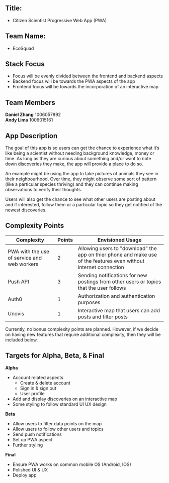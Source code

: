 ## Title: 
- Citizen Scientist Progressive Web App (PWA)

## Team Name: 
- EcoSquad

## Stack Focus
- Focus will be evenly divided between the frontend and backend aspects
- Backend focus will be towards the PWA aspects of the app
- Frontend focus will be towards the incorporation of an interactive map

## Team Members
**Daniel Zhang** 1006057892 \
**Andy Lima** 1006015161

## App Description
The goal of this app is so users can get the chance to experience what it’s like being a scientist without needing background knowledge, money or time. As long as they are curious about something and/or want to note down discoveries they make, the app will provide a place to do so.

An example might be using the app to take pictures of animals they see in their neighbourhood. Over time, they might observe some sort of pattern (like a particular species thriving) and they can continue making observations to verify their thoughts.

Users will also get the chance to see what other users are posting about and if interested, follow them or a particular topic so they get notified of the newest discoveries.

## Complexity Points
| Complexity | Points | Envisioned Usage |
| ------------- |-------------| -------------|
| PWA with the use of service and web workers | 2 | Allowing users to "download" the app on thier phone and make use of the features even without internet connection |
| Push API | 3 | Sending notifications for new postings from other users or topics that the user follows |
| Auth0 | 1 | Authorization and authentication purposes |
| Unovis | 1 | Interactive map that users can add posts and filter posts |

Currently, no bonus complexity points are planned. However, if we decide on having new features that require additional complexity, then they will be included below.

## Targets for Alpha, Beta, & Final
**Alpha**
- Account related aspects
    - Create & delete account
    - Sign in & sign out
    - User profile 
- Add and display discoveries on an interactive map
- Some styling to follow standard UI UX design

**Beta**
- Allow users to filter data points on the map
- Allow users to follow other users and topics
- Send push notifications
- Set up PWA aspect
- Further styling

**Final**
- Ensure PWA works on common mobile OS (Android, IOS)
- Polished UI & UX
- Deploy app